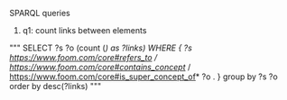 SPARQL queries

1. q1: count links between elements

"""
SELECT
    ?s ?o
    (count (*) as ?links)
WHERE {
    ?s <https://www.foom.com/core#refers_to> / <https://www.foom.com/core#contains_concept>* / <https://www.foom.com/core#is_super_concept_of>* ?o .
}
group by ?s ?o
order by desc(?links)
"""